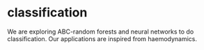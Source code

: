 # classification
We are exploring ABC-random forests and neural networks to do classification.
Our applications are inspired from haemodynamics.
